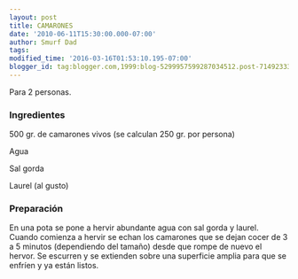 ```yaml
---
layout: post
title: CAMARONES
date: '2010-06-11T15:30:00.000-07:00'
author: Smurf Dad
tags: 
modified_time: '2016-03-16T01:53:10.195-07:00'
blogger_id: tag:blogger.com,1999:blog-5299957599287034512.post-7149233340736679250
---
```


Para 2 personas.

<h3>Ingredientes</h3>

500 gr. de camarones vivos (se calculan 250 gr. por persona)

Agua

Sal gorda

Laurel (al gusto)

<h3>Preparación</h3>

En una pota se pone a hervir abundante agua con sal gorda y laurel. Cuando comienza a hervir se echan los camarones que se dejan cocer de 3 a 5 minutos (dependiendo del tamaño) desde que rompe de nuevo el hervor. Se escurren y se extienden sobre una superficie amplia para que se enfríen y ya están listos.

